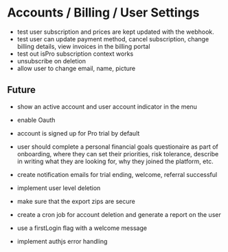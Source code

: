 # Accounts / Billing / User Settings

- test user subscription and prices are kept updated with the webhook.
- test user can update payment method, cancel subscription, change billing details, view invoices in the billing portal
- test out isPro subscription context works
- unsubscribe on deletion
- allow user to change email, name, picture

## Future

- show an active account and user account indicator in the menu
- enable Oauth

- account is signed up for Pro trial by default
- user should complete a personal financial goals questionaire as part of onboarding, where they can set their priorities, risk tolerance, describe in writing what they are looking for, why they joined the platform, etc.
- create notification emails for trial ending, welcome, referral successful

- implement user level deletion
- make sure that the export zips are secure
- create a cron job for account deletion and generate a report on the user
- use a firstLogin flag with a welcome message

- implement authjs error handling
